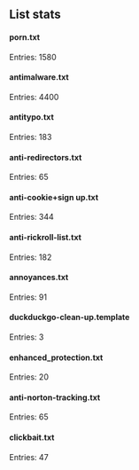 ## List stats
#### porn.txt
Entries: 1580 <br> 
#### antimalware.txt
Entries: 4400 <br> 
#### antitypo.txt
Entries: 183 <br> 
#### anti-redirectors.txt
Entries: 65 <br> 
#### anti-cookie+sign up.txt
Entries: 344 <br> 
#### anti-rickroll-list.txt
Entries: 182 <br> 
#### annoyances.txt
Entries: 91 <br> 
#### duckduckgo-clean-up.template
Entries: 3 <br> 
#### enhanced_protection.txt
Entries: 20 <br> 
#### anti-norton-tracking.txt
Entries: 65 <br> 
#### clickbait.txt
Entries: 47 <br> 
